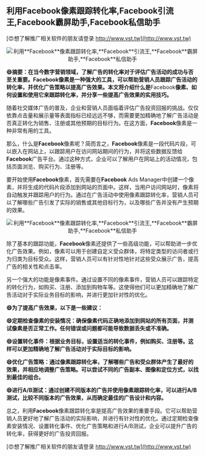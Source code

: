 ## **利用**Facebook**像素跟踪转化率,**Facebook**引流王,**Facebook**霸屏助手,**Facebook**私信助手**

[😍想了解推广相关软件的朋友请登录 http://www.vst.tw](http://www.vst.tw)

 <center><img src="https://vst.tw/MP4/tuiguang/png/0.png" alt="利用**Facebook**像素跟踪转化率,**Facebook**引流王,**Facebook**霸屏助手,**Facebook**私信助手"></center>

**😄摘要：在当今数字营销领域，了解广告的转化率对于评估广告活动的成功与否至关重要。**Facebook**像素是一种强大的工具，可以帮助营销人员跟踪广告活动的转化率，并优化广告策略以提高广告效果。本文将介绍什么是**Facebook**像素、如何设置和使用它来跟踪转化率，并分享一些提高广告效果的实用技巧。**

随着社交媒体广告的普及，企业和营销人员面临着评估广告投资回报的挑战。仅仅依靠点击量和展示量等表面指标已经远远不够，而需要更加精确地了解广告活动是否真正转化为销售、注册或其他预期的目标行为。在这方面，**Facebook**像素是一种非常有用的工具。

那么，什么是**Facebook**像素呢？简而言之，**Facebook**像素是一段代码片段，可以嵌入在网站上，以跟踪用户在访问网站期间的行为，并将这些数据反馈给**Facebook**广告平台。通过这种方式，企业可以了解用户在网站上的活动情况，包括页面浏览、购买行为、注册等。

要开始使用**Facebook**像素，首先需要在**Facebook** Ads Manager中创建一个像素，并将生成的代码片段添加到网站的页面中。这样，当用户访问网站时，像素将自动触发并跟踪用户的行为。通过在广告活动中使用像素跟踪转化率，营销人员可以了解哪些广告引发了实际的销售或其他目标行为，以及哪些广告并没有产生预期的效果。

 <center><img src="https://vst.tw/MP4/tuiguang/png/3.png" alt="利用**Facebook**像素跟踪转化率,**Facebook**引流王,**Facebook**霸屏助手,**Facebook**私信助手"></center>

除了基本的跟踪功能，**Facebook**像素还提供了一些高级功能，可以帮助进一步优化广告效果。例如，像素可以用于创建自定义受众群体，将特定类型的访问者或行为归类为目标受众。这样，营销人员可以有针对性地针对这些受众展示广告，提高广告的相关性和点击率。

另一个强大的功能是像素事件。通过设置不同的像素事件，营销人员可以跟踪特定的转化行为，如购买、注册、添加到购物车等。这使得他们可以更加精确地了解广告活动对于实际业务目标的影响，并进行更加针对性的优化。

**😄为了提高广告效果，以下是一些建议：**

**😄定期检查像素的安装情况：确保像素代码正确地添加到网站的所有页面，并测试像素是否正常工作。任何错误或问题都可能导致数据丢失或不准确。**

**😄设置转化事件：根据业务目标，设置适当的转化事件，例如购买、注册等。这样可以更加精确地了解广告活动对于实际目标的影响。**

**😄优化广告策略：通过像素跟踪转化率，了解哪些广告和受众群体产生了最好的效果，并相应地调整广告策略。可以尝试不同的广告副本、图像和定位方式，以找到最佳的组合。**

**😄进行A/B测试：通过创建不同版本的广告并使用像素跟踪转化率，可以进行A/B测试，比较不同版本的广告效果，从而确定最佳的广告设计和内容。**

总之，利用**Facebook**像素跟踪转化率是提高广告效果的重要手段。它可以帮助营销人员更好地了解广告活动的实际影响，并进行有针对性的优化。通过定期检查像素安装情况、设置转化事件、优化广告策略和进行A/B测试，企业可以提升广告的转化率，获得更好的广告投资回报。

[😍想了解推广相关软件的朋友请登录 http://www.vst.tw](http://www.vst.tw)



